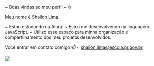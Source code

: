 ~ Boas vindas ao meu perfil ~ 🌐 

Meu nome é Shailon Lima.

~ Estou estudando na Alura.
~ Estou me desenvolvendo na linguagem JavaScript.
~ Utilizo esse espaço para minha organização e compartilhamento dos meu projetos desenvolvidos.

Você entrar em contato comigo 📫
~ shailon.lima@escola.pr.gov.br

![](https://media.giphy.com/media/y65PWYdDcUSSFZvldl/giphy.gif)
